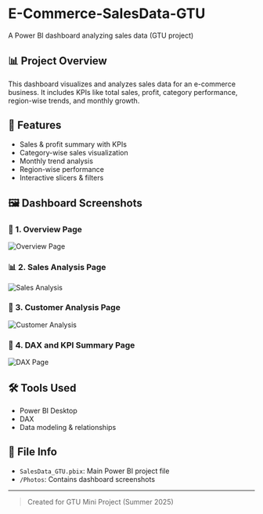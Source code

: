 # E-Commerce-SalesData-GTU

A Power BI dashboard analyzing sales data (GTU project)

## 📊 Project Overview
This dashboard visualizes and analyzes sales data for an e-commerce business. It includes KPIs like total sales, profit, category performance, region-wise trends, and monthly growth.

## 📌 Features
- Sales & profit summary with KPIs
- Category-wise sales visualization
- Monthly trend analysis
- Region-wise performance
- Interactive slicers & filters

## 🖼️ Dashboard Screenshots

### 📌 1. Overview Page
![Overview Page](images/OverviewPage.png)  

### 📊 2. Sales Analysis Page
![Sales Analysis](images/Sales%20Analysis.png)

### 👥 3. Customer Analysis Page
![Customer Analysis](images/Customer%20Analysis.png)

### 📐 4. DAX and KPI Summary Page
![DAX Page](images/DAX.png)


## 🛠️ Tools Used
- Power BI Desktop
- DAX
- Data modeling & relationships

## 📁 File Info
- `SalesData_GTU.pbix`: Main Power BI project file
- `/Photos`: Contains dashboard screenshots

---

> Created for GTU Mini Project (Summer 2025)

